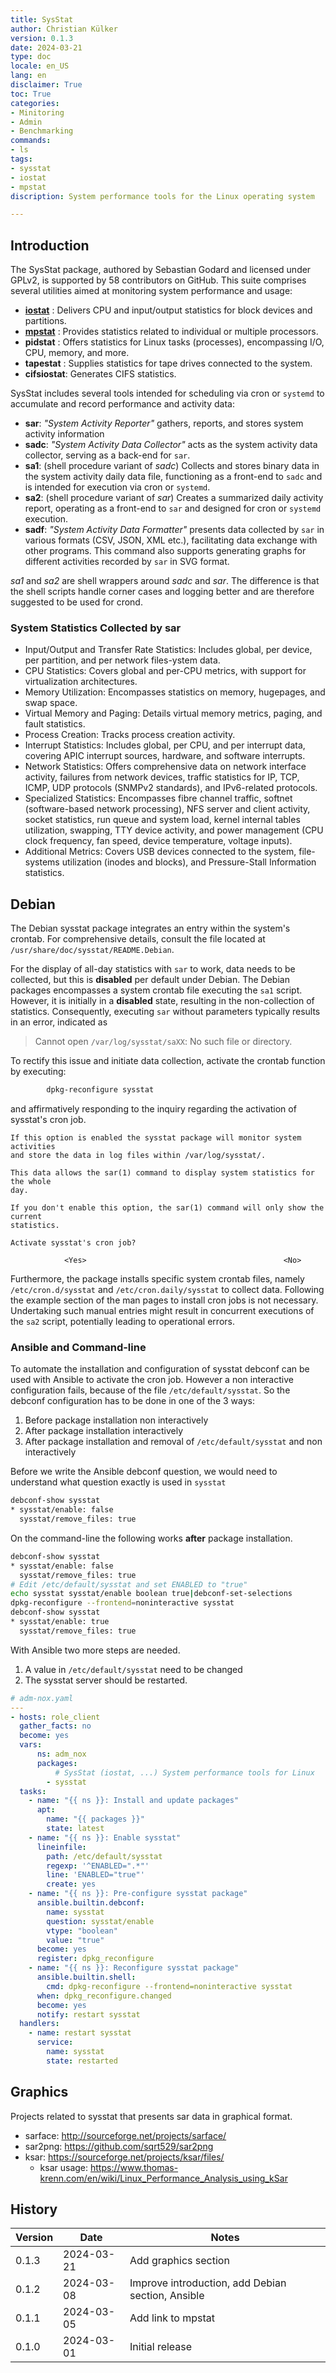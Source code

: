 ```yaml
---
title: SysStat
author: Christian Külker
version: 0.1.3
date: 2024-03-21
type: doc
locale: en_US
lang: en
disclaimer: True
toc: True
categories:
- Minitoring
- Admin
- Benchmarking
commands:
- ls
tags:
- sysstat
- iostat
- mpstat
discription: System performance tools for the Linux operating system

---
```


## Introduction

The SysStat package, authored by Sebastian Godard and licensed under GPLv2, is
supported by 58 contributors on GitHub. This suite comprises several utilities
aimed at monitoring system performance and usage:

- [__iostat__]  : Delivers CPU and input/output statistics for block devices
                  and partitions.
- [__mpstat__]  : Provides statistics related to individual or multiple
                  processors.
- __pidstat__   : Offers statistics for Linux tasks (processes), encompassing
                  I/O, CPU, memory, and more.
- __tapestat__  : Supplies statistics for tape drives connected to the system.
- __cifsiostat__: Generates CIFS statistics.

[__iostat__]: iostat.md
[__mpstat__]: mpstat.md

SysStat includes several tools intended for scheduling via cron or `systemd` to
accumulate and record performance and activity data:

- __sar__:   _"System Activity Reporter"_ gathers, reports, and stores system
             activity information
- __sadc__:  _"System Activity Data Collector"_ acts as the system activity
             data collector, serving as a back-end for `sar`.
- __sa1__:   (shell procedure variant of _sadc_) Collects and stores binary
             data in the system activity daily data file, functioning as a
             front-end to `sadc` and is intended for execution via cron or
             `systemd`.
- __sa2__:   (shell procedure variant of _sar_) Creates a summarized daily
             activity report, operating as a front-end to `sar` and designed
             for cron or `systemd` execution.
- __sadf__:  _"System Activity Data Formatter"_ presents data collected by
             `sar` in various formats (CSV, JSON, XML etc.), facilitating data
             exchange with other programs. This command also supports
             generating graphs for different activities recorded by `sar` in
             SVG format.

_sa1_ and _sa2_ are shell wrappers around _sadc_ and _sar_. The difference is
that the shell scripts handle corner cases and logging better and are therefore
suggested to be used for crond.

### System Statistics Collected by sar

- Input/Output and Transfer Rate Statistics: Includes global, per device, per
  partition, and per network files-ystem data.
- CPU Statistics: Covers global and per-CPU metrics, with support for
  virtualization architectures.
- Memory Utilization: Encompasses statistics on memory, hugepages, and swap
  space.
- Virtual Memory and Paging: Details virtual memory metrics, paging, and fault
  statistics.
- Process Creation: Tracks process creation activity.
- Interrupt Statistics: Includes global, per CPU, and per interrupt data,
  covering APIC interrupt sources, hardware, and software interrupts.
- Network Statistics: Offers comprehensive data on network interface activity,
  failures from network devices, traffic statistics for IP, TCP, ICMP, UDP
  protocols (SNMPv2 standards), and IPv6-related protocols.
- Specialized Statistics: Encompasses fibre channel traffic, softnet
  (software-based network processing), NFS server and client activity, socket
  statistics, run queue and system load, kernel internal tables utilization,
  swapping, TTY device activity, and power management (CPU clock frequency, fan
  speed, device temperature, voltage inputs).
- Additional Metrics: Covers USB devices connected to the system, file-systems
  utilization (inodes and blocks), and Pressure-Stall Information statistics.

## Debian

The Debian sysstat package integrates an entry within the system's crontab. For
comprehensive details, consult the file located at
`/usr/share/doc/sysstat/README.Debian`.

For the display of all-day statistics with `sar` to work, data needs to be
collected, but this is __disabled__ per default under Debian. The Debian
packages encompasses a system crontab file executing the `sa1` script.
However, it is initially in a __disabled__ state, resulting in the non-collection
of statistics. Consequently, executing `sar` without parameters typically
results in an error, indicated as

> Cannot open `/var/log/sysstat/saXX`: No such file or directory.

To rectify this issue and initiate data collection, activate the crontab
function by executing:

```bash
        dpkg-reconfigure sysstat
```

and affirmatively responding to the inquiry regarding the activation of
sysstat's cron job.

~~~
If this option is enabled the sysstat package will monitor system activities
and store the data in log files within /var/log/sysstat/.

This data allows the sar(1) command to display system statistics for the whole
day.

If you don't enable this option, the sar(1) command will only show the current
statistics.

Activate sysstat's cron job?

            <Yes>                                            <No>
~~~

Furthermore, the package installs specific system crontab files, namely
`/etc/cron.d/sysstat` and `/etc/cron.daily/sysstat` to collect data. Following
the example section of the man pages to install cron jobs is not necessary.
Undertaking such manual entries might result in concurrent executions of the
`sa2` script, potentially leading to operational errors.

### Ansible and Command-line

To automate the installation and configuration of sysstat debconf can be
used with Ansible to activate the cron job. However a non interactive
configuration fails, because of the file `/etc/default/sysstat`. So
the debconf configuration has to be done in one of the 3 ways:

1. Before package installation non interactively
2. After package installation interactively
3. After package installation and removal of `/etc/default/sysstat`
   and non interactively

Before we write the Ansible debconf question, we would need to understand what
question exactly is used in `sysstat`

```bash
debconf-show sysstat
* sysstat/enable: false
  sysstat/remove_files: true
```

On the command-line the following works __after__ package installation.

```bash
debconf-show sysstat
* sysstat/enable: false
  sysstat/remove_files: true
# Edit /etc/default/sysstat and set ENABLED to "true"
echo sysstat sysstat/enable boolean true|debconf-set-selections
dpkg-reconfigure --frontend=noninteractive sysstat
debconf-show sysstat
* sysstat/enable: true
  sysstat/remove_files: true
```

With Ansible two more steps are needed.

1. A value in `/etc/default/sysstat` need to be changed
2. The sysstat server should be restarted.

```yaml
# adm-nox.yaml
---
- hosts: role_client
  gather_facts: no
  become: yes
  vars:
      ns: adm_nox
      packages:
          # SysStat (iostat, ...) System performance tools for Linux
        - sysstat
  tasks:
    - name: "{{ ns }}: Install and update packages"
      apt:
        name: "{{ packages }}"
        state: latest
    - name: "{{ ns }}: Enable sysstat"
      lineinfile:
        path: /etc/default/sysstat
        regexp: '^ENABLED=".*"'
        line: 'ENABLED="true"'
        create: yes
    - name: "{{ ns }}: Pre-configure sysstat package"
      ansible.builtin.debconf:
        name: sysstat
        question: sysstat/enable
        vtype: "boolean"
        value: "true"
      become: yes
      register: dpkg_reconfigure
    - name: "{{ ns }}: Reconfigure sysstat package"
      ansible.builtin.shell:
        cmd: dpkg-reconfigure --frontend=noninteractive sysstat
      when: dpkg_reconfigure.changed
      become: yes
      notify: restart sysstat
  handlers:
    - name: restart sysstat
      service:
        name: sysstat
        state: restarted
```

## Graphics

Projects related to sysstat that presents sar data in graphical format.

- sarface: <http://sourceforge.net/projects/sarface/>
- sar2png: <https://github.com/sqrt529/sar2png>
- ksar: <https://sourceforge.net/projects/ksar/files/>
  - ksar usage:
    <https://www.thomas-krenn.com/en/wiki/Linux_Performance_Analysis_using_kSar>

## History

| Version | Date       | Notes                                                |
| ------- | ---------- | ---------------------------------------------------- |
| 0.1.3   | 2024-03-21 | Add graphics section                                 |
| 0.1.2   | 2024-03-08 | Improve introduction, add Debian section,  Ansible   |
| 0.1.1   | 2024-03-05 | Add link to mpstat                                   |
| 0.1.0   | 2024-03-01 | Initial release                                      |

